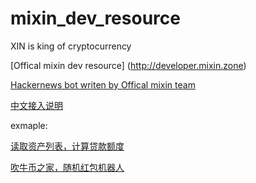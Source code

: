 # mixin_dev_resource
XIN is king of cryptocurrency

[Offical mixin dev resource] (http://developer.mixin.zone)

[Hackernews bot writen by Offical mixin team](https://github.com/crossle/hacker-news-mixin-bot)

[中文接入说明](https://github.com/myrual/mixin_dev_resource/blob/master/mixin_network_intro_for_dev.md)

exmaple: 

[读取资产列表，计算贷款额度](https://github.com/myrual/mixin_dev_resource/blob/master/example_read_asset.py)


[吹牛币之家，随机红包机器人](https://github.com/myrual/mixin_client_demo)



